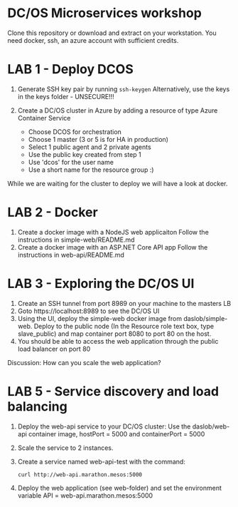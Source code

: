 # DC/OS Microservices workshop


Clone this repository or download and extract on your workstation.
You need docker, ssh, an azure account with sufficient credits.

# LAB 1 - Deploy DCOS

1. Generate SSH key pair by running `ssh-keygen`
   Alternatively, use the keys in the keys folder - UNSECURE!!!

2. Create a DC/OS cluster in Azure by adding a resource of type Azure Container Service
   
	 * Choose DCOS for orchestration
	 * Choose 1 master (3 or 5 is for HA in production)
	 * Select 1 public agent and 2 private agents
	 * Use the public key created from step 1
	 * Use 'dcos' for the user name
	 * Use a short name for the resource group :)

While we are waiting for the cluster to deploy we will have a look at docker.

# LAB 2 - Docker

1. Create a docker image with a NodeJS web applicaiton
   Follow the instructions in simple-web/README.md
2. Create a docker image with an ASP.NET Core API app
   Follow the instructions in web-api/README.md


# LAB 3 - Exploring the DC/OS UI
1. Create an SSH tunnel from port 8989 on your machine to the masters LB
2. Goto https://localhost:8989 to see the DC/OS UI
3. Using the UI, deploy the simple-web docker image from daslob/simple-web.
   Deploy to the public node (In the Resource role text box, type slave_public)
	 and map container port 8080 to port 80 on the host.
4. You should be able to access the web application through the public load balancer
   on port 80


Discussion: How can you scale the web application?

# LAB 5 - Service discovery and load balancing
1. Deploy the web-api service to your DC/OS cluster:
   Use the daslob/web-api container image, hostPort = 5000 and containerPort = 5000
2. Scale the service to 2 instances.
3. Create a service named web-api-test with the command:

	`curl http://web-api.marathon.mesos:5000`

3. Deploy the web application (see web-folder) and set the environment variable API = web-api.marathon.mesos:5000